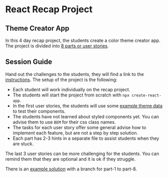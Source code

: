 # React Recap Project

## Theme Creator App

In this 4 day recap project, the students create a color theme creator app. The project is divided into [8 parts or user stories](https://github.com/wd-bootcamp/web-exercises/blob/main/sessions/recap-project-4/README.md).

## Session Guide

Hand out the challenges to the students, they will find a link to the [instructions](https://www.github.com/wd-bootcamp/web-exercises/tree/main/sessions/reacap-project-4). The setup of the project is the following:

- Each student will work individually on the recap project.
- The students will start the project from scratch with `npx create-react-app`.
- In the first user stories, the students will use some [example theme data](https://github.com/wd-bootcamp/web-exercises/blob/main/sessions/recap-project-4/assets/db.js) to test their components.
- The students have not learned about styled components yet. You can advise them to use `BEM` for their css class names.
- The tasks for each user story offer some general advise how to implement each feature, but are not a step by step solution.
- Each part has 2-3 hints in a separate file to assist students when they are stuck.

The last 3 user stories can be more challenging for the students. You can remind them that they are optional and it is ok if they struggle.

There is an [example solution](https://github.com/neuefische-web-demos/theme-creator-example-solution/tree/main) with a branch for part-1 to part-8.
